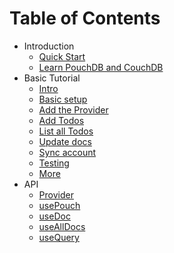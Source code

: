 # Table of Contents

- Introduction
  - [Quick Start](./introduction/quick-start.md)
  - [Learn PouchDB and CouchDB](./introduction/pouchdb_couchdb.md)
- Basic Tutorial
  - [Intro](./basics/intro.md)
  - [Basic setup](./basics/setup.md)
  - [Add the Provider](./basics/provider.md)
  - [Add Todos](./basics/add-todo.md)
  - [List all Todos](./basics/list-all.md)
  - [Update docs](./basics/update)
  - [Sync account](./basics/sync)
  - [Testing](./basics/testing)
  - [More](./basics/more)
- API
  - [Provider](./api/provider.md)
  - [usePouch](./api/use-pouch.md)
  - [useDoc](./api/use-doc.md)
  - [useAllDocs](./api/use-all-docs.md)
  - [useQuery](./api/use-query.md)
